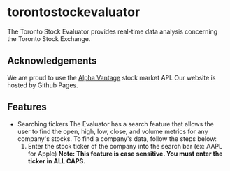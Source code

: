 # torontostockevaluator
The Toronto Stock Evaluator provides real-time data analysis concerning the Toronto Stock Exchange.

## Acknowledgements
We are proud to use the [Alpha Vantage](https://www.alphavantage.co/) stock market API.
Our website is hosted by Github Pages.

## Features
- Searching tickers
  The Evaluator has a search feature that allows the user to find the open, high, low, close, and volume metrics for any
  company's stocks. To find a company's data, follow the steps below:
    1. Enter the stock ticker of the company into the search bar (ex: AAPL for Apple) **Note: This feature is case sensitive. You must            enter the ticker in ALL CAPS.**
  
